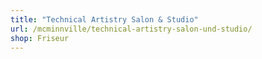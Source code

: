 ```yaml
---
title: "Technical Artistry Salon & Studio"
url: /mcminnville/technical-artistry-salon-und-studio/
shop: Friseur
---
```

